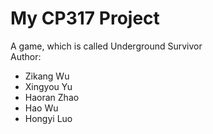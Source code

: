 # My CP317 Project
A game, which is called Underground Survivor  
Author:
- Zikang Wu
- Xingyou Yu
- Haoran Zhao
- Hao Wu
- Hongyi Luo
